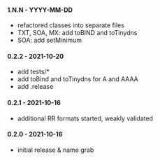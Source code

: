 
#### 1.N.N - YYYY-MM-DD

- refactored classes into separate files
- TXT, SOA, MX: add toBIND and toTinydns
- SOA: add setMinimum


#### 0.2.2 - 2021-10-20

- add tests/*
- add toBind and toTinydns for A and AAAA
- add .release


#### 0.2.1 - 2021-10-16

- additional RR formats started, weakly validated


#### 0.2.0 - 2021-10-16

- initial release & name grab